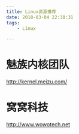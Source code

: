 ```yaml
---
title: Linux资源推荐
date: 2018-03-04 22:38:31
tags:
	- Linux

---
```




# 魅族内核团队

http://kernel.meizu.com/



# 窝窝科技

http://www.wowotech.net

